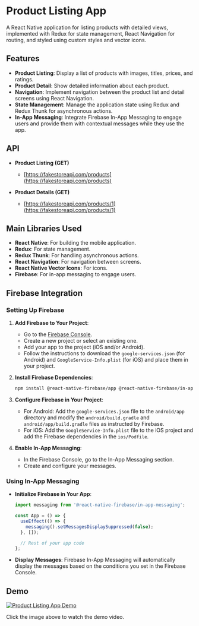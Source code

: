 


# Product Listing App

A React Native application for listing products with detailed views, implemented with Redux for state management, React Navigation for routing, and styled using custom styles and vector icons.

## Features

- **Product Listing**: Display a list of products with images, titles, prices, and ratings.
- **Product Detail**: Show detailed information about each product.
- **Navigation**: Implement navigation between the product list and detail screens using React Navigation.
- **State Management**: Manage the application state using Redux and Redux Thunk for asynchronous actions.
- **In-App Messaging**: Integrate Firebase In-App Messaging to engage users and provide them with contextual messages while they use the app.

## API

- **Product Listing (GET)**
  - [https://fakestoreapi.com/products](https://fakestoreapi.com/products)

- **Product Details (GET)**
  - [https://fakestoreapi.com/products/1](https://fakestoreapi.com/products/1)

## Main Libraries Used

- **React Native**: For building the mobile application.
- **Redux**: For state management.
- **Redux Thunk**: For handling asynchronous actions.
- **React Navigation**: For navigation between screens.
- **React Native Vector Icons**: For icons.
- **Firebase**: For in-app messaging to engage users.

## Firebase Integration

### Setting Up Firebase

1. **Add Firebase to Your Project**:
   - Go to the [Firebase Console](https://console.firebase.google.com/).
   - Create a new project or select an existing one.
   - Add your app to the project (iOS and/or Android).
   - Follow the instructions to download the `google-services.json` (for Android) and `GoogleService-Info.plist` (for iOS) and place them in your project.

2. **Install Firebase Dependencies**:
   ```bash
   npm install @react-native-firebase/app @react-native-firebase/in-app-messaging
   ```

3. **Configure Firebase in Your Project**:
   - For Android: Add the `google-services.json` file to the `android/app` directory and modify the `android/build.gradle` and `android/app/build.gradle` files as instructed by Firebase.
   - For iOS: Add the `GoogleService-Info.plist` file to the iOS project and add the Firebase dependencies in the `ios/Podfile`.

4. **Enable In-App Messaging**:
   - In the Firebase Console, go to the In-App Messaging section.
   - Create and configure your messages.

### Using In-App Messaging

- **Initialize Firebase in Your App**:
  ```javascript
  import messaging from '@react-native-firebase/in-app-messaging';

  const App = () => {
    useEffect(() => {
      messaging().setMessagesDisplaySuppressed(false);
    }, []);

    // Rest of your app code
  };
  ```

- **Display Messages**: Firebase In-App Messaging will automatically display the messages based on the conditions you set in the Firebase Console.

## Demo

[![Product Listing App Demo](https://drive.google.com/uc?export=view&id=1b0RSjKTCHiJQV6XOE8OXQKVDZI2Fvk21)](https://drive.google.com/file/d/1b0RSjKTCHiJQV6XOE8OXQKVDZI2Fvk21/view?usp=drive_link)

Click the image above to watch the demo video.
```

